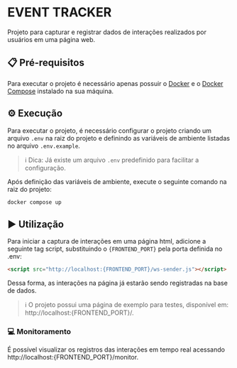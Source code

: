 # EVENT TRACKER

Projeto para capturar e registrar dados de interações realizados por usuários em uma página web.

## 📋 Pré-requisitos

Para executar o projeto é necessário apenas possuir o [Docker](https://www.docker.com/) e o [Docker Compose](https://docs.docker.com/compose/install/) instalado na sua máquina.

## ⚙️ Execução

Para executar o projeto, é necessário configurar o projeto criando um arquivo `.env` na raiz do projeto e definindo as variáveis de ambiente listadas no arquivo `.env.example`.

> ℹ️ Dica: Já existe um arquivo `.env` predefinido para facilitar a configuração.

Após definição das variáveis de ambiente, execute o seguinte comando na raiz do projeto:

```bash
docker compose up
```

## ▶️ Utilização

Para iniciar a captura de interações em uma página html, adicione a seguinte tag script, substituindo o `{FRONTEND_PORT}` pela porta definida no .env:

```html
<script src="http://localhost:{FRONTEND_PORT}/ws-sender.js"></script>
```

Dessa forma, as interações na página já estarão sendo registradas na base de dados.

> ℹ O projeto possui uma página de exemplo para testes, disponível em: http://localhost:{FRONTEND_PORT}/.

### 💻 Monitoramento

É possível visualizar os registros das interações em tempo real acessando http://localhost:{FRONTEND_PORT}/monitor.
